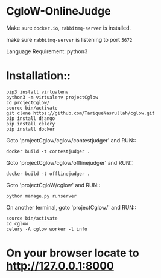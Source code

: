 # CgloW-OnlineJudge

Make sure ``docker.io``, ``rabbitmq-server`` is installed.

make sure ``rabbitmq-server`` is listening to port ``5672``

Language Requirement:
	python3

# Installation::

	pip3 install virtualenv
	python3 -m virtualenv projectCglow
	cd projectCglow/
	source bin/activate
	git clone https://github.com/TariqueNasrullah/cglow.git
	pip install django
	pip install celery
	pip install docker


Goto 'projectCglow/cglow/contestjudger' and RUN::

	docker build -t contestjudger .

Goto 'projectCglow/cglow/offlinejudger' and RUN:: 

	docker build -t offlinejudger .

Goto 'projectCgloW/cglow' and RUN::

	python manage.py runserver

On another terminal, goto 'projectCglow/' and RUN::
 
	source bin/activate
	cd cglow
	celery -A cglow worker -l info


# On your browser locate to http://127.0.0.1:8000

